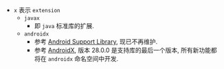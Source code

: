 
- `x` 表示 `extension`
  - `javax`
    - 即 `java` 标准库的扩展.
  - `androidx`
    - 参考 [Android Support Library](https://developer.android.com/topic/libraries/support-library), 现已不再维护.
    - 参考 [AndroidX](https://developer.android.com/jetpack/androidx), 版本 28.0.0 是支持库的最后一个版本, 所有新功能都将在 `androidx` 命名空间中开发. 

